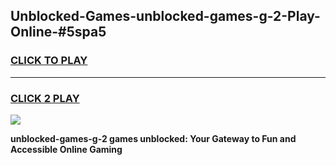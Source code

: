 
## Unblocked-Games-unblocked-games-g-2-Play-Online-#5spa5
<h3>
<a href="https://premium.freeplayer.one?title=unblocked-games-g-2&ref=27F">CLICK TO PLAY</a></h3>
<hr>

<h3>
<a href="https://premium.freeplayer.one?title=unblocked-games-g-2&ref=27F">CLICK 2 PLAY</a>
  
</h3>

<a href="https://premium.freeplayer.one?title=unblocked-games-g-2&ref=27F"><img src="https://clearcache.store/games.png"></a>


**unblocked-games-g-2 games unblocked: Your Gateway to Fun and Accessible Online Gaming**
